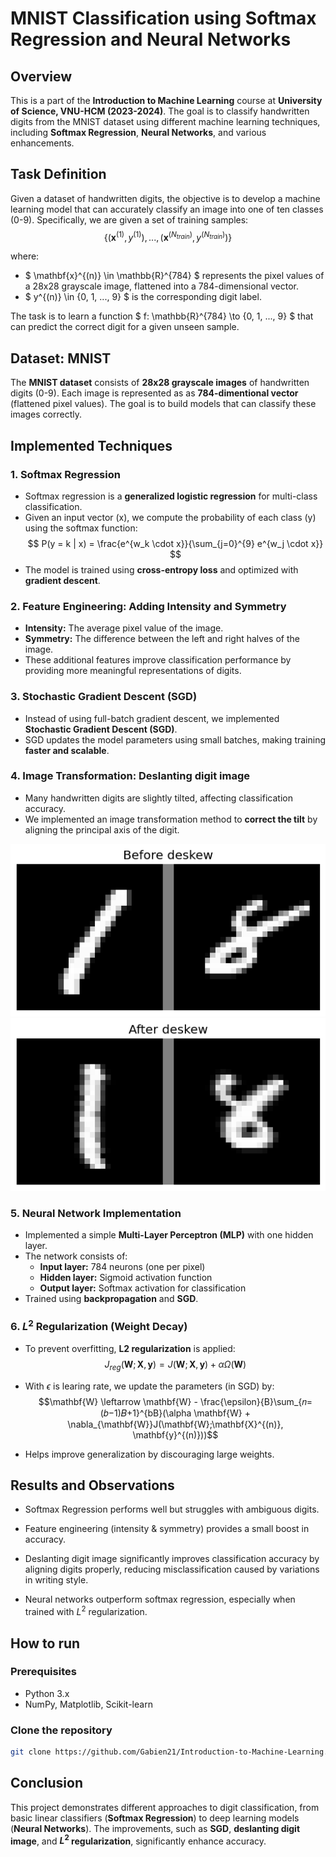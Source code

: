 # MNIST Classification using Softmax Regression and Neural Networks

## Overview
This is a part of the **Introduction to Machine Learning** course at **University of Science, VNU-HCM (2023-2024)**. The goal is to classify handwritten digits from the MNIST dataset using different machine learning techniques, including **Softmax Regression**, **Neural Networks**, and various enhancements.

## Task Definition
Given a dataset of handwritten digits, the objective is to develop a machine learning model that can accurately classify an image into one of ten classes (0-9). Specifically, we are given a set of training samples:
$$\{(\mathbf{x}^{(1)}, y^{(1)}), ..., (\mathbf{x}^{(N_{train})}, y^{(N_{train})})\}$$

where:
- $ \mathbf{x}^{(n)} \in \mathbb{R}^{784} $ represents the pixel values of a 28x28 grayscale image, flattened into a 784-dimensional vector.
- $ y^{(n)} \in \{0, 1, ..., 9\} $ is the corresponding digit label.

The task is to learn a function $ f: \mathbb{R}^{784} \to \{0, 1, ..., 9\} $ that can predict the correct digit for a given unseen sample.

## Dataset: MNIST
The **MNIST dataset** consists of **28x28 grayscale images** of handwritten digits (0-9). Each image is represented as as **784-dimentional vector** (flattened pixel values). The goal is to build models that can classify these images correctly.


## Implemented Techniques
### 1. Softmax Regression
- Softmax regression is a **generalized logistic regression** for multi-class classification.
- Given an input vector \(x\), we compute the probability of each class \(y\) using the softmax function:
  $$
  P(y = k | x) = \frac{e^{w_k \cdot x}}{\sum_{j=0}^{9} e^{w_j \cdot x}}
  $$
- The model is trained using **cross-entropy loss** and optimized with **gradient descent**.

### 2. Feature Engineering: Adding Intensity and Symmetry
- **Intensity:** The average pixel value of the image.
- **Symmetry:** The difference between the left and right halves of the image.
- These additional features improve classification performance by providing more meaningful representations of digits.

### 3. Stochastic Gradient Descent (SGD)
- Instead of using full-batch gradient descent, we implemented **Stochastic Gradient Descent (SGD)**.
- SGD updates the model parameters using small batches, making training **faster and scalable**.

### 4. Image Transformation: Deslanting digit image
- Many handwritten digits are slightly tilted, affecting classification accuracy.
- We implemented an image transformation method to **correct the tilt** by aligning the principal axis of the digit.

![alt text](image.png)
![alt text](image-1.png)

### 5. Neural Network Implementation
- Implemented a simple **Multi-Layer Perceptron (MLP)** with one hidden layer.
- The network consists of:
  - **Input layer:** 784 neurons (one per pixel)
  - **Hidden layer:** Sigmoid activation function
  - **Output layer:** Softmax activation for classification
- Trained using **backpropagation** and **SGD**.

### 6. $L^2$ Regularization (Weight Decay)
- To prevent overfitting, **L2 regularization** is applied:
  $$J_{reg}(\mathbf{W}; \mathbf{X}, \mathbf{y}) = J(\mathbf{W};\mathbf{X}, \mathbf{y}) + \alpha\Omega(\mathbf{W})$$

- With $\epsilon$ is learing rate, we update the parameters (in SGD) by:
$$\mathbf{W} \leftarrow \mathbf{W} - \frac{\epsilon}{B}\sum_{𝑛=(𝑏−1)𝐵+1}^{bB}(\alpha \mathbf{W} + \nabla_{\mathbf{W}}J(\mathbf{W};\mathbf{X}^{(n)}, \mathbf{y}^{(n)}))$$
- Helps improve generalization by discouraging large weights.

## Results and Observations
- Softmax Regression performs well but struggles with ambiguous digits.

- Feature engineering (intensity & symmetry) provides a small boost in accuracy.

- Deslanting digit image significantly improves classification accuracy by aligning digits properly, reducing misclassification caused by variations in writing style.

- Neural networks outperform softmax regression, especially when trained with $L^2$ regularization.

## How to run 
### Prerequisites

- Python 3.x
- NumPy, Matplotlib, Scikit-learn

### Clone the repository

```bash
git clone https://github.com/Gabien21/Introduction-to-Machine-Learning.git
```
## Conclusion

This project demonstrates different approaches to digit classification, from basic linear classifiers (**Softmax Regression**) to deep learning models (**Neural Networks**). The improvements, such as **SGD**, **deslanting digit image**, and **$L^2$ regularization**, significantly enhance accuracy.